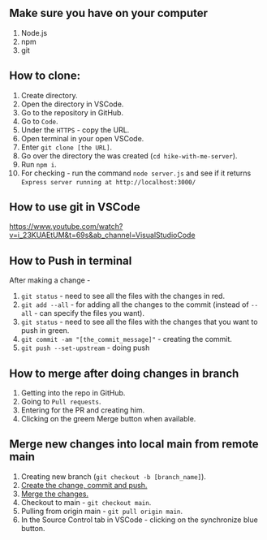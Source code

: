 ## Make sure you have on your computer
1. Node.js
2. npm
3. git

## How to clone:
1. Create directory.
2. Open the directory in VSCode.
3. Go to the repository in GitHub.
4. Go to `Code`.
5. Under the `HTTPS` - copy the URL.
6. Open terminal in your open VSCode.
7. Enter `git clone [the URL]`.
8. Go over the directory the was created (`cd hike-with-me-server`).
9. Run `npm i`.
10. For checking - run the command `node server.js` and see if it returns `Express server running at http://localhost:3000/`

## How to use git in VSCode
https://www.youtube.com/watch?v=i_23KUAEtUM&t=69s&ab_channel=VisualStudioCode

## How to Push in terminal
After making a change - 
1. `git status` - need to see all the files with the changes in red.
2. `git add --all` - for adding all the changes to the commit (instead of `--all` - can specify the files you want).
3. `git status` - need to see all the files with the changes that you want to push in green.
4. `git commit -am "[the_commit_message]"` - creating the commit.
5. `git push --set-upstream` - doing push

## How to merge after doing changes in branch
1. Getting into the repo in GitHub.
2. Going to `Pull requests`.
3. Entering for the PR and creating him.
4. Clicking on the greem Merge button when available.

## Merge new changes into local main from remote main
1. Creating new branch (`git checkout -b [branch_name]`).
2. [Create the change, commit and push.](##how-to-push-in-terminal)
3. [Merge the changes.](##how-to-merge-after-doing-changes-in-branch)
4. Checkout to main - `git checkout main`.
5. Pulling from origin main - `git pull origin main`.
6. In the Source Control tab in VSCode - clicking on the synchronize blue button.
